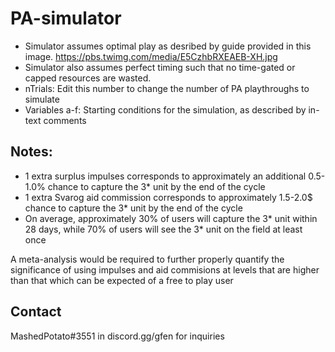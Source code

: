 # PA-simulator

* Simulator assumes optimal play as desribed by guide provided in this image. https://pbs.twimg.com/media/E5CzhbRXEAEB-XH.jpg
* Simulator also assumes perfect timing such that no time-gated or capped resources are wasted.
* nTrials: Edit this number to change the number of PA playthroughs to simulate
* Variables a-f: Starting conditions for the simulation, as described by in-text comments



## Notes:

* 1 extra surplus impulses corresponds to approximately an additional 0.5-1.0% chance to capture the 3* unit by the end of the cycle
* 1 extra Svarog aid commission corresponds to approximately 1.5-2.0$ chance to capture the 3* unit by the end of the cycle
* On average, approximately 30% of users will capture the 3* unit within 28 days, while 70% of users will see the 3* unit on the field at least once

A meta-analysis would be required to further properly quantify the significance of using impulses and aid commisions at levels that are higher than that which can be expected of a free to play user


## Contact 
MashedPotato#3551 in discord.gg/gfen for inquiries
